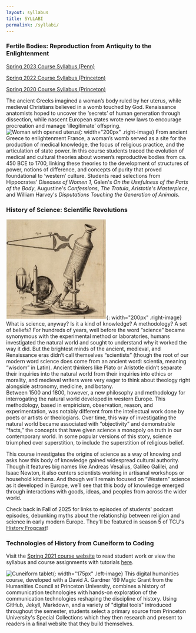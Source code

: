 ```yaml
---
layout: syllabus
title: SYLLABI
permalink: /syllabi/
---
```


### Fertile Bodies: Reproduction from Antiquity to the Enlightenment
[Spring 2023 Course Syllabus (Penn)](/Spr23FertileBodiesSyllabus.pdf)

[Spring 2022 Course Syllabus (Princeton)](https://docs.google.com/document/d/e/2PACX-1vQMZYRPQigOrTXJr4FS9vLfudOa07JKABkd3ODJ6oLzmJBd1pZmz6DK6CWyETvKBB91TNomjT0qgYje/pub)

[Spring 2020 Course Syllabus (Princeton)](/FertileBodiesSpr20.pdf)

The ancient Greeks imagined a woman’s body ruled by her uterus, while medieval
Christians believed in a womb touched by God. Renaissance anatomists hoped to uncover the
‘secrets’ of human generation through dissection, while nascent European states wrote
new laws to encourage procreation and manage ‘illegitimate’ offspring. ![Woman with opened uterus](/images/fertilebodies.png){: width="200px" .right-image}
From ancient Greece to enlightenment France, a woman’s womb served as a site for the production of medical
knowledge, the focus of religious practice, and the articulation of state power.
In this course students traced the evolution of medical and cultural theories about women’s
reproductive bodies from ca. 450 BCE to 1700, linking these theories to the development
of structures of power, notions of difference, and concepts of purity that proved
foundational to ‘western’ culture. Students read selections from Hippocrates' _Diseases
of Women 1_, Galen's _On the Usefulness of the Parts of the Body_, Augustine's _Confessions_,
_The Trotula_, _Aristotle's Masterpiece_, and William Harvey's _Disputations
Touching the Generation of Animals_.

### History of Science: Scientific Revolutions

![Illustration of an early modern microscope](/images/hist-sci.jpg){: width="200px" .right-image} What is science, anyway? Is it a kind of knowledge? A methodology? A set of beliefs? For hundreds of years, well before the word “science” became synonymous with the experimental method or laboratories, humans investigated the natural world and sought to understand why it worked the way it did. But the brightest minds of the ancient, medieval, and Renaissance eras didn’t call themselves “scientists” (though the root of our modern word science does come from an ancient word: scientia, meaning “wisdom” in Latin). Ancient thinkers like Plato or Aristotle didn’t separate their inquiries into the natural world from their inquiries into ethics or morality, and medieval writers were very eager to think about theology right alongside astronomy, medicine, and botany.  
Between 1500 and 1800, however, a new philosophy and methodology for interrogating the natural world developed in western Europe. This methodology, based in empiricism, observation, reason, and experimentation, was notably different from the intellectual work done by poets or artists or theologians. Over time, this way of investigating the natural world became associated with “objectivity” and demonstrable “facts,” the concepts that have given science a monopoly on truth in our contemporary world. In some popular versions of this story, science triumphed over superstition, to include the superstition of religious belief.  

This course investigates the origins of science as a way of knowing and asks how this body of knowledge gained widespread cultural authority. Though it features big names like Andreas Vesalius, Galileo Galilei, and Isaac Newton, it also centers scientists working in artisanal workshops or household kitchens. And though we’ll remain focused on “Western” science as it developed in Europe, we’ll see that this body of knowledge emerged through interactions with goods, ideas, and peoples from across the wider world.  

Check back in Fall of 2025 for links to episodes of students' podcast episodes, debunking myths about the relationship between religion and science in early modern Europe. They'll be featured in season 5 of TCU's [History Frogcast](https://frogcast.tcu.edu)!

### Technologies of History from Cuneiform to Coding

Visit the [Spring 2021 course website](https://hum-331-princeton.github.io) to read student work or view the syllabus and course assignments with tutorials [here](https://hum-331-princeton.github.io/course).

![Cuneiform tablet](/images/cuneiform.jpg){: width="175px" .left-image} This digital humanities course, developed with a David A. Gardner '69 Magic Grant from the Humanities Council at Princeton University, combines a history of communication technologies with hands-on exploration of the communication technologies reshaping the discipline of history. Using GitHub, Jekyll, Markdown, and a variety of "digital tools" introduced throughout the semester, students select a primary source from Princeton University's Special Collections which they then research and present to readers in a final website that they build themselves.
